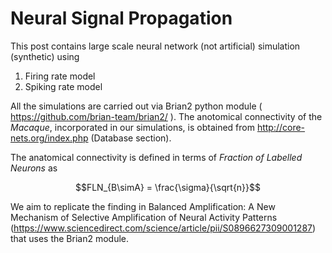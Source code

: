 # Neural Signal Propagation
 

This post contains large scale neural network (not artificial) simulation (synthetic) using

<ol>
  <li> Firing rate model  </li>
  <li> Spiking rate model  </li>
  </ol>
  
All the simulations are carried out via Brian2 python module ( https://github.com/brian-team/brian2/ ). 
The anotomical connectivity of the *Macaque*, incorporated in our simulations, is obtained from http://core-nets.org/index.php (Database section).

The anatomical connectivity is defined in terms of *Fraction of Labelled Neurons* as

```math
FLN_{B\simA} = \frac{\sigma}{\sqrt{n}}
```


We aim to replicate the finding in Balanced Amplification: A New Mechanism of Selective Amplification of Neural Activity Patterns (https://www.sciencedirect.com/science/article/pii/S0896627309001287) that uses the Brian2 module.





